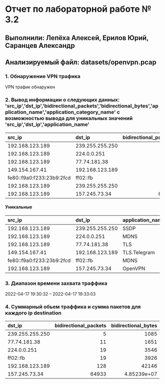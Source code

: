 # Отчет по лабораторной работе № 3.2
## Выполнили: Лепёха Алексей, Ерилов Юрий, Саранцев Александр
## Анализируемый файл: datasets/openvpn.pcap

### 1. Обнаружение VPN трафика
VPN трафик обнаружен

### 2. Вывод информации о следующих данных: 'src_ip','dst_ip','bidirectional_packets','bidirectional_bytes','application_name','application_category_name' с возможностью вывода для уникальных значений 'src_ip','dst_ip','application_name'
| src_ip                    | dst_ip          |   bidirectional_packets |   bidirectional_bytes | application_name   | application_category_name   |
|:--------------------------|:----------------|------------------------:|----------------------:|:-------------------|:----------------------------|
| 192.168.123.189           | 239.255.255.250 |                       4 |                   868 | SSDP               | System                      |
| 192.168.123.189           | 224.0.0.251     |                      19 |                  3546 | MDNS               | Network                     |
| 192.168.123.189           | 77.74.181.38    |                      11 |                  1651 | TLS                | Web                         |
| 149.154.167.41            | 192.168.123.189 |                     128 |                 42146 | TLS.Telegram       | Chat                        |
| fe80::f9a0:f233:23b9:2fcd | ff02::fb        |                      19 |                  3926 | MDNS               | Network                     |
| 192.168.123.189           | 239.255.255.250 |                       1 |                   217 | SSDP               | System                      |
| 192.168.123.189           | 157.245.73.34   |                   64933 |              48523879 | OpenVPN            | VPN                         |
 #### Уникальные
| src_ip                    | dst_ip          | application_name   |
|:--------------------------|:----------------|:-------------------|
| 192.168.123.189           | 239.255.255.250 | SSDP               |
| 192.168.123.189           | 224.0.0.251     | MDNS               |
| 192.168.123.189           | 77.74.181.38    | TLS                |
| 149.154.167.41            | 192.168.123.189 | TLS.Telegram       |
| fe80::f9a0:f233:23b9:2fcd | ff02::fb        | MDNS               |
| 192.168.123.189           | 157.245.73.34   | OpenVPN            |

### 3. Диапазон времени захвата траффика
2022-04-17 19:30:32 – 2022-04-17 19:33:03

### 4. Суммарный обьем траффика и сумма пакетов для каждого ip destination
| dst_ip          |   bidirectional_packets |   bidirectional_bytes |
|:----------------|------------------------:|----------------------:|
| 239.255.255.250 |                       5 |        1085           |
| 77.74.181.38    |                      11 |        1651           |
| 224.0.0.251     |                      19 |        3546           |
| ff02::fb        |                      19 |        3926           |
| 192.168.123.189 |                     128 |       42146           |
| 157.245.73.34   |                   64933 |           4.85239e+07 |

